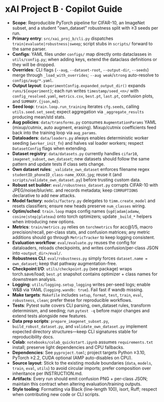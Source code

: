 # xAI Project B · Copilot Guide
- **Scope**: Reproducible PyTorch pipeline for CIFAR-10, an ImageNet subset, and a student "own_dataset" robustness split with ≥3 seeds per run.
- **Primary entry**: `src/xai_proj_b/cli.py` dispatches `train|evaluate|robustness|sweep`; script stubs in `scripts/` forward to the same parser.
- **Configs**: YAML files under `configs/` map directly onto dataclasses in `utils/config.py`; when adding keys, extend the dataclass definitions or they will be dropped.
- **Overrides**: CLI flags (`--aug`, `--dataset-root`, `--output-dir`, `--seeds`) merge through `_load_with_overrides`; `--aug weak`/`strong` auto-resolve to `configs/aug/*.yaml`.
- **Output layout**: `ExperimentConfig.expanded_output_dir()` expands `runs/${experiment}`; each run writes `timestamp/seed_<n>/` with `config_resolved.yaml`, `metrics.csv`, `best.pt`, `last.pt`, confusion plots, and `SUMMARY.{json,md}`.
- **Seed loop**: `train.loop.run_training` iterates `cfg.seeds`, calling `utils.seed.set_seed`; expect aggregation via `_aggregate_results` producing mean/std stats.
- **Aug policies**: `data/transforms.py` consumes `AugmentationParams` YAML (mixup/cutmix, auto augment, erasing). Mixup/cutmix coefficients feed back into the training loop via `aug_params`.
- **Dataloaders**: `data/loaders.py` always enables deterministic worker seeding (`worker_init_fn`) and halves val loader workers; respect `DatasetConfig` flags when extending.
- **Dataset registry**: `data/datasets.py` currently handles `cifar10`, `imagenet_subset`, `own_dataset`; new datasets should follow the same pattern and update tests if class sets change.
- **Own dataset rules**: `_validate_own_dataset` enforces filename regex `studentID_phoneID_class-name_XXXX.jpg`; reuse it (and `scripts/validate_own_dataset.py`) before trusting custom data.
- **Robust set builder**: `eval/robustness_dataset.py` corrupts CIFAR-10 with JPEG/noise/blur/etc. and records metadata; keep `CORRUPTIONS` declarative to add new attacks.
- **Model factory**: `models/factory.py` delegates to `timm.create_model` and resets classifiers; ensure new heads preserve `num_classes` wiring.
- **Optim/sched**: `train.loop` maps config names (`sgd|adam|adamw`, `cosine|step|plateau`) onto torch optimizers; update `_build_*` helpers when introducing new options.
- **Metrics**: `train/metrics.py` relies on `torchmetrics` for acc@1/5, macro precision/recall, per-class stats, and confusion matrices; any metric additions should go through `MetricTracker` to keep logging consistent.
- **Evaluation workflow**: `eval/evaluate.py` reuses the config for dataloaders, reloads checkpoints, and writes confusion/per-class JSON into `<output_dir>/eval/`.
- **Robustness CLI**: `eval/robustness.py` simply forces `dataset.name = own_dataset`; keep that pathway augmentation-free.
- **Checkpoint I/O**: `utils/checkpoint.py` (see package) wraps torch.save/load; `best.pt` snapshot contains optimizer + class names for downstream analysis.
- **Logging**: `utils/logging.setup_logging` writes per-seed logs; enable W&B via YAML (`logging.wandb: true`). Fail fast if wandb missing.
- **Make targets**: `Makefile` includes `setup`, `format`, `test`, `train`, `eval`, `robustness`, `clean`; prefer these for reproducible workflows.
- **Tests**: Pytest suite covers CLI parsing, own_dataset rules, transform determinism, and seeding; run `pytest -q` before major changes and extend tests alongside new features.
- **Data prep scripts**: `prepare_imagenet_subset.py`, `build_robust_dataset.py`, and `validate_own_dataset.py` implement expected directory structures—keep CLI signatures stable for reproducibility docs.
- **Colab**: `notebooks/colab_quickstart.ipynb` assumes `requirements.txt` install; preserve light dependencies and CPU fallbacks.
- **Dependencies**: See `pyproject.toml`; project targets Python ≥3.10, PyTorch ≥2.2, CUDA optional (AMP auto-disables on CPU).
- **Source layout**: Stick to the existing module boundaries (`data`, `models`, `train`, `eval`, `utils`) to avoid circular imports; prefer composition over inheritance per INSTRUCTION.md.
- **Artifacts**: Every run should emit confusion PNG + per-class JSON; maintain this contract when altering evaluation/training outputs.
- **Style tooling**: Formatting via Black (line-length 100), isort, Ruff; respect when contributing new code or CLI scripts.
